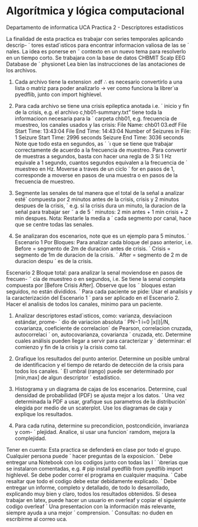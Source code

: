 # Algorítmica y lógica computacional 
Departamento de informatica UCA 
Practica 2 - Descriptores estadísticos

La finalidad de esta practica es trabajar con series temporales aplicando descrip- ´
tores estad´ısticos para encontrar informacion valiosa de las se ´ nales. La idea es ponerse en ˜
contexto en un nuevo tema para resolverlo en un tiempo corto.
Se trabajara con la base de datos CHBMIT Scalp EEG Database de ´ physionet Lea
bien las instrucciones de las anotaciones de los archivos.

1. Cada archivo tiene la extension .edf ∴ es necesario convertirlo a una lista o matriz
para poder analizarlo → ver como funciona la librer´ıa pyedflib, junto con import
highlevel.

2. Para cada archivo se tiene una crisis epileptica anotada i.e. ´ inicio y fin de la crisis,
e.g. el archivo c¸hb01-summary.txt” tiene toda la informacioon necesaria para la ´
carpeta chb01, e.g. frecuencia de muestreo, los canales usados y las crisis: File
Name: chb01 03.edf
File Start Time: 13:43:04
File End Time: 14:43:04
Number of Seizures in File: 1
Seizure Start Time: 2996 seconds
Seizure End Time: 3036 seconds
Note que todo esta en segundos, as ´ ´ı que se tiene que trabajar correctamente de
acuerdo a la frecuencia de muestreo.
Para convertir de muestras a segundos, basta con hacer una regla de 3
Si 1 Hz equivale a 1 segundo, cuantos segundos equivalen a la frecuencia de ´
muestreo en Hz.
Moverse a traves de un ciclo ´ for en pasos de 1, corresponde a moverse en pasos
de una muestra o en pasos de la frecuencia de muestreo.

3. Segmente las senales de tal manera que el total de la señal a analizar esté´
compuesta por 2 minutos antes de la crisis, crisis y 2 minutos despues de la crisis, ´
e.g. si la crisis dura un minuto, la duracion de la señal para trabajar ser ˜ a de 5 ´
minutos: 2 min antes + 1 min crisis + 2 min despues. Nota: Restarle la media a ´
cada segmento por canal, hace que se centre todas las senales. 

5. Se analizaran dos escenarios, note que es un ejemplo para 5 minutos. ´
Escenario 1 Por Bloques: Para analizar cada bloque del paso anterior, i.e.
Before = segmento de 2m de duracion antes de crisis. ´
Crisis = segmento de 1m de duracion de la crisis. ´
After = segmento de 2 m de duracion despu ´ es de la crisis.

Escenario 2 Bloque total: para analizar la senal moviendose en pasos de frecuen- ˜
cia de muestreo o en segundos, i.e.
Se tiene la senal completa compuesta por [Before Crisis After]. Observe que los ˜
bloques estan seguidos, no están divididos. ´
Para cada paciente se pide: Usar el analisis y la caracterización del Escenario 1 ´
para ser aplicado en el Escenario 2. Hacer el analisis de todos los canales, mínimo para
un paciente.

1. Analizar descriptores estad´ısticos, como: varianza, desviacioon estándar, prome- ´
dio de variacion absoluta ´
PN−1
i=0 |x(i)|/N, covarianza, coeficiente de correlacion´
de Pearson, correlacion cruzada, autocorrelaci ´ on, autocovarianza, covarianza ´
cruzada, etc. Determine cuales análisis pueden llegar a servir para caracterizar y ´
determinar: el comienzo y fin de la crisis y la crisis como tal.

3. Grafique los resultados del punto anterior. Determine un posible umbral de identificacion y el tiempo de retardo de detección de la crisis para todos los canales. ´
El umbral (rango) puede ser determinado por [min,max] de algun descriptor ´
estadístico.

4. Histograma y un diagrama de cajas de los escenarios.
Determine, cual densidad de probabilidad (PDF) se ajusta mejor a los datos. ´
Una vez determinada la PDF a usar, grafique sus parametros de la distribución´
elegida por medio de un scaterplot.
Use los diagramas de caja y explique los resultados.

5. Para cada rutina, determine su precondicion, postcondición, invarianza y com- ´
plejidad. Analice, si usar una funcion´ ramdom, mejora la complejidad.

Tener en cuenta:
Esta practica se defenderá en clase por todo el grupo. Cualquier persona puede ´
hacer preguntas de la exposicion. ´
Debe entregar una Notebook con los codigos junto con todas las l ´ ´ıbrerias que se
instalaron comentadas, e.g. # pip install pyedflib from pyedflib import highlevel.
Se debe poder correr el programa en cualquier maquina. ´
Cabe resaltar que todo el codigo debe estar debidamente explicado. ´
Debe entregar un informe, completo y detallado, de todo lo desarrollado, explicando muy bien y claro, todos los resultados obtenidos.
Si desea trabajar en latex, puede hacer un usuario en overleaf y copiar el siguiente
codigo overleaf ´
Una presentacion con la información más relevante, siempre ayuda a una mejor ´
comprension. ´
Consultas: no duden en escribirme al correo uca.

